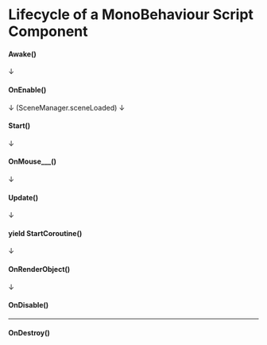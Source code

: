 # Lifecycle of a MonoBehaviour Script Component

#### Awake()
↓
#### OnEnable()
↓
(SceneManager.sceneLoaded)
↓
#### Start()
↓
#### OnMouse___()
↓
#### Update()
↓
#### yield StartCoroutine()
↓
#### OnRenderObject()
↓
#### OnDisable()

-----

#### OnDestroy()